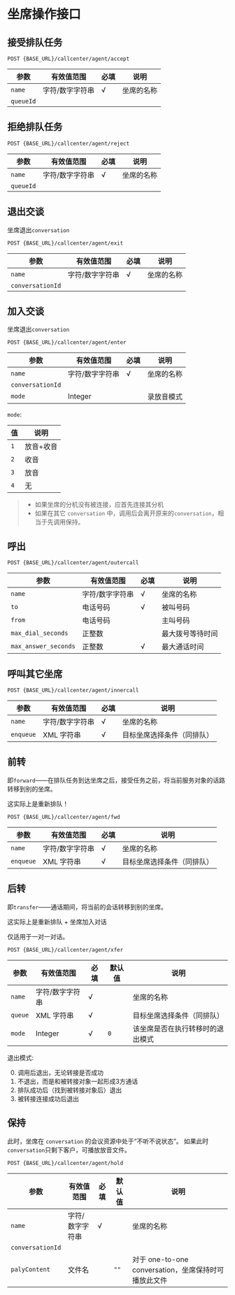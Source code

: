 # 坐席操作接口
<!-- toc -->

## 接受排队任务

```
POST {BASE_URL}/callcenter/agent/accept
```

参数                   | 有效值范围            | 必填 | 说明
---------------------- | ----------------------| ---- | ----------------------------------------
`name`                 | 字符/数字字符串       | √    | 坐席的名称
`queueId`              |                       |      | 

## 拒绝排队任务

```
POST {BASE_URL}/callcenter/agent/reject
```

参数                   | 有效值范围            | 必填 | 说明
---------------------- | ----------------------| ---- | ----------------------------------------
`name`                 | 字符/数字字符串       | √    | 坐席的名称
`queueId`              |                       |      | 

## 退出交谈
坐席退出`conversation`

```
POST {BASE_URL}/callcenter/agent/exit
```

参数                   | 有效值范围            | 必填 | 说明
---------------------- | ----------------------| ---- | ----------------------------------------
`name`                 | 字符/数字字符串       | √    | 坐席的名称
`conversationId`       |                       |      | 


## 加入交谈
坐席退出`conversation`

```
POST {BASE_URL}/callcenter/agent/enter
```

参数                   | 有效值范围            | 必填 | 说明
---------------------- | ----------------------| ---- | ----------------------------------------
`name`                 | 字符/数字字符串       | √    | 坐席的名称
`conversationId`       |                       |      |
`mode`                 | Integer               |      | 录放音模式

`mode`:

值     | 说明
------ | ---------
`1`    | 放音+收音
`2`    | 收音
`3`    | 放音
`4`    | 无

> - 如果坐席的分机没有被连接，应首先连接其分机
> - 如果在其它 `conversation` 中，调用后会离开原来的`conversation`，相当于先调用保持。

## 呼出

```
POST {BASE_URL}/callcenter/agent/outercall
```

参数                   | 有效值范围            | 必填 | 说明
---------------------- | ----------------------| ---- | ----------------------------------------
`name`                 | 字符/数字字符串       | √    | 坐席的名称
`to`                   | 电话号码              | √    | 被叫号码
`from`                 | 电话号码              |      | 主叫号码
`max_dial_seconds`     | 正整数                |      | 最大拨号等待时间
`max_answer_seconds`   | 正整数                | √    | 最大通话时间

## 呼叫其它坐席
```
POST {BASE_URL}/callcenter/agent/innercall
```

参数                   | 有效值范围            | 必填 | 说明
---------------------- | ----------------------| ---- | ----------------------------------------
`name`                 | 字符/数字字符串       | √    | 坐席的名称
`enqueue`              | XML 字符串            | √    | 目标坐席选择条件（同排队）

## 前转
即`forward`——在排队任务到达坐席之后，接受任务之前，将当前服务对象的话路转移到别的坐席。

这实际上是重新排队！

```
POST {BASE_URL}/callcenter/agent/fwd
```

参数                   | 有效值范围            | 必填 | 说明
---------------------- | ----------------------| ---- | ----------------------------------------
`name`                 | 字符/数字字符串       | √    | 坐席的名称
`enqueue`              | XML 字符串            | √    | 目标坐席选择条件（同排队）

## 后转
即`transfer`——通话期间，将当前的会话转移到别的坐席。

这实际上是重新排队 + 坐席加入对话

仅适用于一对一对话。

```
POST {BASE_URL}/callcenter/agent/xfer
```

参数                   | 有效值范围            | 必填 | 默认值     | 说明
---------------------- | ----------------------| ---- | ---------- | -----------------------------
`name`                 | 字符/数字字符串       | √    |            | 坐席的名称
`queue`                | XML 字符串            | √    |            | 目标坐席选择条件（同排队）
`mode`                 | Integer               | √    | `0`        | 该坐席是否在执行转移时的退出模式

退出模式:

0. 调用后退出，无论转接是否成功
1. 不退出，而是和被转接对象一起形成3方通话
2. 排队成功后（找到被转接对象后）退出
3. 被转接连接成功后退出

## 保持
此时，坐席在 `conversation` 的会议资源中处于“不听不说状态”。
如果此时`conversation`只剩下客户，可播放放音文件。

```
POST {BASE_URL}/callcenter/agent/hold
```

参数                   | 有效值范围            | 必填 | 默认值     | 说明
---------------------- | ----------------------| ---- | ---------- | -----------------------------
`name`                 | 字符/数字字符串       | √    |            | 坐席的名称
`conversationId`       |                       |      |            |
`palyContent`          | 文件名                |      | `""`       | 对于 one-to-one conversation，坐席保持时可播放此文件
